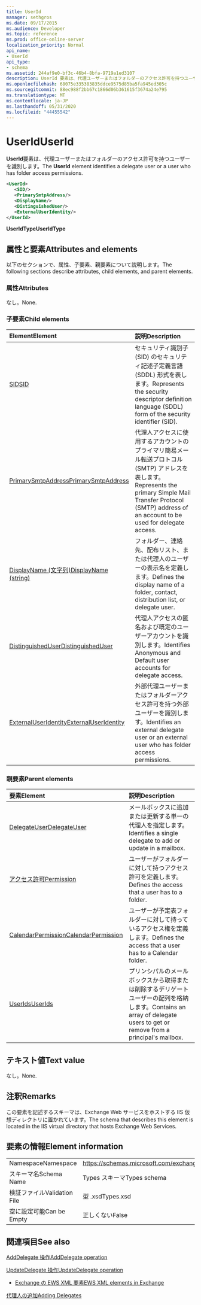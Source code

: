 ```yaml
---
title: UserId
manager: sethgros
ms.date: 09/17/2015
ms.audience: Developer
ms.topic: reference
ms.prod: office-online-server
localization_priority: Normal
api_name:
- UserId
api_type:
- schema
ms.assetid: 244af9e0-bf3c-46b4-8bfa-9719a1ed3107
description: UserId 要素は、代理ユーザーまたはフォルダーのアクセス許可を持つユーザーを識別します。
ms.openlocfilehash: 68075e335383835ddce9575d85ba5fa945ed305c
ms.sourcegitcommit: 88ec988f2bb67c1866d06b361615f3674a24e795
ms.translationtype: MT
ms.contentlocale: ja-JP
ms.lasthandoff: 05/31/2020
ms.locfileid: "44455542"
---
```

# <a name="userid"></a><span data-ttu-id="8e914-103">UserId</span><span class="sxs-lookup"><span data-stu-id="8e914-103">UserId</span></span>

<span data-ttu-id="8e914-104">**UserId**要素は、代理ユーザーまたはフォルダーのアクセス許可を持つユーザーを識別します。</span><span class="sxs-lookup"><span data-stu-id="8e914-104">The **UserId** element identifies a delegate user or a user who has folder access permissions.</span></span> 
  
```xml
<UserId>
   <SID/>
   <PrimarySmtpAddress/>
   <DisplayName/>
   <DistinguishedUser/>
   <ExternalUserIdentity/>
</UserId>
```

 <span data-ttu-id="8e914-105">**UserIdType**</span><span class="sxs-lookup"><span data-stu-id="8e914-105">**UserIdType**</span></span>
## <a name="attributes-and-elements"></a><span data-ttu-id="8e914-106">属性と要素</span><span class="sxs-lookup"><span data-stu-id="8e914-106">Attributes and elements</span></span>

<span data-ttu-id="8e914-107">以下のセクションで、属性、子要素、親要素について説明します。</span><span class="sxs-lookup"><span data-stu-id="8e914-107">The following sections describe attributes, child elements, and parent elements.</span></span>
  
### <a name="attributes"></a><span data-ttu-id="8e914-108">属性</span><span class="sxs-lookup"><span data-stu-id="8e914-108">Attributes</span></span>

<span data-ttu-id="8e914-109">なし。</span><span class="sxs-lookup"><span data-stu-id="8e914-109">None.</span></span>
  
### <a name="child-elements"></a><span data-ttu-id="8e914-110">子要素</span><span class="sxs-lookup"><span data-stu-id="8e914-110">Child elements</span></span>

|<span data-ttu-id="8e914-111">**Element**</span><span class="sxs-lookup"><span data-stu-id="8e914-111">**Element**</span></span>|<span data-ttu-id="8e914-112">**説明**</span><span class="sxs-lookup"><span data-stu-id="8e914-112">**Description**</span></span>|
|:-----|:-----|
|[<span data-ttu-id="8e914-113">SID</span><span class="sxs-lookup"><span data-stu-id="8e914-113">SID</span></span>](sid.md) <br/> |<span data-ttu-id="8e914-114">セキュリティ識別子 (SID) のセキュリティ記述子定義言語 (SDDL) 形式を表します。</span><span class="sxs-lookup"><span data-stu-id="8e914-114">Represents the security descriptor definition language (SDDL) form of the security identifier (SID).</span></span>  <br/> |
|[<span data-ttu-id="8e914-115">PrimarySmtpAddress</span><span class="sxs-lookup"><span data-stu-id="8e914-115">PrimarySmtpAddress</span></span>](primarysmtpaddress.md) <br/> |<span data-ttu-id="8e914-116">代理人アクセスに使用するアカウントのプライマリ簡易メール転送プロトコル (SMTP) アドレスを表します。</span><span class="sxs-lookup"><span data-stu-id="8e914-116">Represents the primary Simple Mail Transfer Protocol (SMTP) address of an account to be used for delegate access.</span></span>  <br/> |
|[<span data-ttu-id="8e914-117">DisplayName (文字列)</span><span class="sxs-lookup"><span data-stu-id="8e914-117">DisplayName (string)</span></span>](displayname-string.md) <br/> |<span data-ttu-id="8e914-118">フォルダー、連絡先、配布リスト、または代理人のユーザーの表示名を定義します。</span><span class="sxs-lookup"><span data-stu-id="8e914-118">Defines the display name of a folder, contact, distribution list, or delegate user.</span></span>  <br/> |
|[<span data-ttu-id="8e914-119">DistinguishedUser</span><span class="sxs-lookup"><span data-stu-id="8e914-119">DistinguishedUser</span></span>](distinguisheduser.md) <br/> |<span data-ttu-id="8e914-120">代理人アクセスの匿名および既定のユーザーアカウントを識別します。</span><span class="sxs-lookup"><span data-stu-id="8e914-120">Identifies Anonymous and Default user accounts for delegate access.</span></span>  <br/> |
|[<span data-ttu-id="8e914-121">ExternalUserIdentity</span><span class="sxs-lookup"><span data-stu-id="8e914-121">ExternalUserIdentity</span></span>](externaluseridentity.md) <br/> |<span data-ttu-id="8e914-122">外部代理ユーザーまたはフォルダーアクセス許可を持つ外部ユーザーを識別します。</span><span class="sxs-lookup"><span data-stu-id="8e914-122">Identifies an external delegate user or an external user who has folder access permissions.</span></span>  <br/> |
   
### <a name="parent-elements"></a><span data-ttu-id="8e914-123">親要素</span><span class="sxs-lookup"><span data-stu-id="8e914-123">Parent elements</span></span>

|<span data-ttu-id="8e914-124">**要素**</span><span class="sxs-lookup"><span data-stu-id="8e914-124">**Element**</span></span>|<span data-ttu-id="8e914-125">**説明**</span><span class="sxs-lookup"><span data-stu-id="8e914-125">**Description**</span></span>|
|:-----|:-----|
|[<span data-ttu-id="8e914-126">DelegateUser</span><span class="sxs-lookup"><span data-stu-id="8e914-126">DelegateUser</span></span>](delegateuser.md) <br/> |<span data-ttu-id="8e914-127">メールボックスに追加または更新する単一の代理人を指定します。</span><span class="sxs-lookup"><span data-stu-id="8e914-127">Identifies a single delegate to add or update in a mailbox.</span></span>  <br/> |
|[<span data-ttu-id="8e914-128">アクセス許可</span><span class="sxs-lookup"><span data-stu-id="8e914-128">Permission</span></span>](permission.md) <br/> |<span data-ttu-id="8e914-129">ユーザーがフォルダーに対して持つアクセス許可を定義します。</span><span class="sxs-lookup"><span data-stu-id="8e914-129">Defines the access that a user has to a folder.</span></span>  <br/> |
|[<span data-ttu-id="8e914-130">CalendarPermission</span><span class="sxs-lookup"><span data-stu-id="8e914-130">CalendarPermission</span></span>](calendarpermission.md) <br/> |<span data-ttu-id="8e914-131">ユーザーが予定表フォルダーに対して持っているアクセス権を定義します。</span><span class="sxs-lookup"><span data-stu-id="8e914-131">Defines the access that a user has to a Calendar folder.</span></span>  <br/> |
|[<span data-ttu-id="8e914-132">UserIds</span><span class="sxs-lookup"><span data-stu-id="8e914-132">UserIds</span></span>](userids.md) <br/> |<span data-ttu-id="8e914-133">プリンシパルのメールボックスから取得または削除するデリゲートユーザーの配列を格納します。</span><span class="sxs-lookup"><span data-stu-id="8e914-133">Contains an array of delegate users to get or remove from a principal's mailbox.</span></span>  <br/> |
   
## <a name="text-value"></a><span data-ttu-id="8e914-134">テキスト値</span><span class="sxs-lookup"><span data-stu-id="8e914-134">Text value</span></span>

<span data-ttu-id="8e914-135">なし。</span><span class="sxs-lookup"><span data-stu-id="8e914-135">None.</span></span>
  
## <a name="remarks"></a><span data-ttu-id="8e914-136">注釈</span><span class="sxs-lookup"><span data-stu-id="8e914-136">Remarks</span></span>

<span data-ttu-id="8e914-137">この要素を記述するスキーマは、Exchange Web サービスをホストする IIS 仮想ディレクトリに置かれています。</span><span class="sxs-lookup"><span data-stu-id="8e914-137">The schema that describes this element is located in the IIS virtual directory that hosts Exchange Web Services.</span></span>
  
## <a name="element-information"></a><span data-ttu-id="8e914-138">要素の情報</span><span class="sxs-lookup"><span data-stu-id="8e914-138">Element information</span></span>

|||
|:-----|:-----|
|<span data-ttu-id="8e914-139">Namespace</span><span class="sxs-lookup"><span data-stu-id="8e914-139">Namespace</span></span>  <br/> |https://schemas.microsoft.com/exchange/services/2006/types  <br/> |
|<span data-ttu-id="8e914-140">スキーマ名</span><span class="sxs-lookup"><span data-stu-id="8e914-140">Schema Name</span></span>  <br/> |<span data-ttu-id="8e914-141">Types スキーマ</span><span class="sxs-lookup"><span data-stu-id="8e914-141">Types schema</span></span>  <br/> |
|<span data-ttu-id="8e914-142">検証ファイル</span><span class="sxs-lookup"><span data-stu-id="8e914-142">Validation File</span></span>  <br/> |<span data-ttu-id="8e914-143">型 .xsd</span><span class="sxs-lookup"><span data-stu-id="8e914-143">Types.xsd</span></span>  <br/> |
|<span data-ttu-id="8e914-144">空に設定可能</span><span class="sxs-lookup"><span data-stu-id="8e914-144">Can be Empty</span></span>  <br/> |<span data-ttu-id="8e914-145">正しくない</span><span class="sxs-lookup"><span data-stu-id="8e914-145">False</span></span>  <br/> |
   
## <a name="see-also"></a><span data-ttu-id="8e914-146">関連項目</span><span class="sxs-lookup"><span data-stu-id="8e914-146">See also</span></span>



[<span data-ttu-id="8e914-147">AddDelegate 操作</span><span class="sxs-lookup"><span data-stu-id="8e914-147">AddDelegate operation</span></span>](adddelegate-operation.md)
  
[<span data-ttu-id="8e914-148">UpdateDelegate 操作</span><span class="sxs-lookup"><span data-stu-id="8e914-148">UpdateDelegate operation</span></span>](updatedelegate-operation.md)


- [<span data-ttu-id="8e914-149">Exchange の EWS XML 要素</span><span class="sxs-lookup"><span data-stu-id="8e914-149">EWS XML elements in Exchange</span></span>](ews-xml-elements-in-exchange.md)


[<span data-ttu-id="8e914-150">代理人の追加</span><span class="sxs-lookup"><span data-stu-id="8e914-150">Adding Delegates</span></span>](https://msdn.microsoft.com/library/3a744150-66a3-4a13-9433-793603ba5038%28Office.15%29.aspx)

